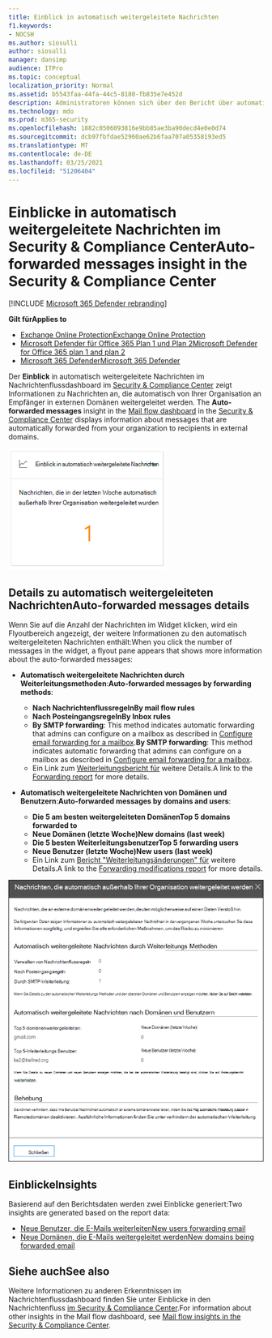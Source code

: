 ```yaml
---
title: Einblick in automatisch weitergeleitete Nachrichten
f1.keywords:
- NOCSH
ms.author: siosulli
author: siosulli
manager: dansimp
audience: ITPro
ms.topic: conceptual
localization_priority: Normal
ms.assetid: b5543faa-44fa-44c5-8180-fb835e7e452d
description: Administratoren können sich über den Bericht über automatisch weitergeleitete Nachrichten im Nachrichtenflussdashboard im Security & Compliance Center informieren.
ms.technology: mdo
ms.prod: m365-security
ms.openlocfilehash: 1882c0506093816e9bb85ae3ba90decd4e0e0d74
ms.sourcegitcommit: dcb97fbfdae52960ae62b6faa707a05358193ed5
ms.translationtype: MT
ms.contentlocale: de-DE
ms.lasthandoff: 03/25/2021
ms.locfileid: "51206404"
---
```

# <a name="auto-forwarded-messages-insight-in-the-security--compliance-center"></a><span data-ttu-id="072f3-103">Einblicke in automatisch weitergeleitete Nachrichten im Security & Compliance Center</span><span class="sxs-lookup"><span data-stu-id="072f3-103">Auto-forwarded messages insight in the Security & Compliance Center</span></span>

[!INCLUDE [Microsoft 365 Defender rebranding](../includes/microsoft-defender-for-office.md)]

<span data-ttu-id="072f3-104">**Gilt für**</span><span class="sxs-lookup"><span data-stu-id="072f3-104">**Applies to**</span></span>
- [<span data-ttu-id="072f3-105">Exchange Online Protection</span><span class="sxs-lookup"><span data-stu-id="072f3-105">Exchange Online Protection</span></span>](exchange-online-protection-overview.md)
- [<span data-ttu-id="072f3-106">Microsoft Defender für Office 365 Plan 1 und Plan 2</span><span class="sxs-lookup"><span data-stu-id="072f3-106">Microsoft Defender for Office 365 plan 1 and plan 2</span></span>](defender-for-office-365.md)
- [<span data-ttu-id="072f3-107">Microsoft 365 Defender</span><span class="sxs-lookup"><span data-stu-id="072f3-107">Microsoft 365 Defender</span></span>](../defender/microsoft-365-defender.md)

<span data-ttu-id="072f3-108">Der **Einblick** in automatisch weitergeleitete Nachrichten im Nachrichtenflussdashboard im [Security & Compliance Center](https://protection.office.com) zeigt Informationen zu Nachrichten an, die automatisch von Ihrer Organisation an Empfänger in externen Domänen weitergeleitet werden. [](mail-flow-insights-v2.md)</span><span class="sxs-lookup"><span data-stu-id="072f3-108">The **Auto-forwarded messages** insight in the [Mail flow dashboard](mail-flow-insights-v2.md) in the [Security & Compliance Center](https://protection.office.com) displays information about messages that are automatically forwarded from your organization to recipients in external domains.</span></span>

![Widget für automatisch weitergeleitete Nachrichten im Security & Compliance Center](../../media/mfi-auto-forwarded-messages.png)

## <a name="auto-forwarded-messages-details"></a><span data-ttu-id="072f3-110">Details zu automatisch weitergeleiteten Nachrichten</span><span class="sxs-lookup"><span data-stu-id="072f3-110">Auto-forwarded messages details</span></span>

<span data-ttu-id="072f3-111">Wenn Sie auf die Anzahl der Nachrichten im Widget klicken, wird ein Flyoutbereich angezeigt, der weitere Informationen zu den automatisch weitergeleiteten Nachrichten enthält:</span><span class="sxs-lookup"><span data-stu-id="072f3-111">When you click the number of messages in the widget, a flyout pane appears that shows more information about the auto-forwarded messages:</span></span>

- <span data-ttu-id="072f3-112">**Automatisch weitergeleitete Nachrichten durch Weiterleitungsmethoden**:</span><span class="sxs-lookup"><span data-stu-id="072f3-112">**Auto-forwarded messages by forwarding methods**:</span></span>

  - <span data-ttu-id="072f3-113">**Nach Nachrichtenflussregeln**</span><span class="sxs-lookup"><span data-stu-id="072f3-113">**By mail flow rules**</span></span>
  - <span data-ttu-id="072f3-114">**Nach Posteingangsregeln**</span><span class="sxs-lookup"><span data-stu-id="072f3-114">**By Inbox rules**</span></span>
  - <span data-ttu-id="072f3-115">**By SMTP forwarding**: This method indicates automatic forwarding that admins can configure on a mailbox as described in [Configure email forwarding for a mailbox](/Exchange/recipients-in-exchange-online/manage-user-mailboxes/configure-email-forwarding).</span><span class="sxs-lookup"><span data-stu-id="072f3-115">**By SMTP forwarding**: This method indicates automatic forwarding that admins can configure on a mailbox as described in [Configure email forwarding for a mailbox](/Exchange/recipients-in-exchange-online/manage-user-mailboxes/configure-email-forwarding).</span></span>
  - <span data-ttu-id="072f3-116">Ein Link zum [Weiterleitungsbericht für](view-mail-flow-reports.md#forwarding-report) weitere Details.</span><span class="sxs-lookup"><span data-stu-id="072f3-116">A link to the [Forwarding report](view-mail-flow-reports.md#forwarding-report) for more details.</span></span>

- <span data-ttu-id="072f3-117">**Automatisch weitergeleitete Nachrichten von Domänen und Benutzern**:</span><span class="sxs-lookup"><span data-stu-id="072f3-117">**Auto-forwarded messages by domains and users**:</span></span>

  - <span data-ttu-id="072f3-118">**Die 5 am besten weitergeleiteten Domänen**</span><span class="sxs-lookup"><span data-stu-id="072f3-118">**Top 5 domains forwarded to**</span></span>
  - <span data-ttu-id="072f3-119">**Neue Domänen (letzte Woche)**</span><span class="sxs-lookup"><span data-stu-id="072f3-119">**New domains (last week)**</span></span>
  - <span data-ttu-id="072f3-120">**Die 5 besten Weiterleitungsbenutzer**</span><span class="sxs-lookup"><span data-stu-id="072f3-120">**Top 5 forwarding users**</span></span>
  - <span data-ttu-id="072f3-121">**Neue Benutzer (letzte Woche)**</span><span class="sxs-lookup"><span data-stu-id="072f3-121">**New users (last week)**</span></span>
  - <span data-ttu-id="072f3-122">Ein Link zum [Bericht "Weiterleitungsänderungen" für](mfi-new-users-forwarding-email.md#forwarding-modifications-report) weitere Details.</span><span class="sxs-lookup"><span data-stu-id="072f3-122">A link to the [Forwarding modifications report](mfi-new-users-forwarding-email.md#forwarding-modifications-report) for more details.</span></span>

![Details zum Flyout für den Bericht über automatisch weitergeleitete Nachrichten im Security & Compliance Center](../../media/mfi-auto-forwarded-messages-details.png)

## <a name="insights"></a><span data-ttu-id="072f3-124">Einblicke</span><span class="sxs-lookup"><span data-stu-id="072f3-124">Insights</span></span>

<span data-ttu-id="072f3-125">Basierend auf den Berichtsdaten werden zwei Einblicke generiert:</span><span class="sxs-lookup"><span data-stu-id="072f3-125">Two insights are generated based on the report data:</span></span>

- [<span data-ttu-id="072f3-126">Neue Benutzer, die E-Mails weiterleiten</span><span class="sxs-lookup"><span data-stu-id="072f3-126">New users forwarding email</span></span>](mfi-new-users-forwarding-email.md)
- [<span data-ttu-id="072f3-127">Neue Domänen, die E-Mails weitergeleitet werden</span><span class="sxs-lookup"><span data-stu-id="072f3-127">New domains being forwarded email</span></span>](mfi-new-domains-being-forwarded-email.md)

## <a name="see-also"></a><span data-ttu-id="072f3-128">Siehe auch</span><span class="sxs-lookup"><span data-stu-id="072f3-128">See also</span></span>

<span data-ttu-id="072f3-129">Weitere Informationen zu anderen Erkenntnissen im Nachrichtenflussdashboard finden Sie unter Einblicke in den Nachrichtenfluss [im Security & Compliance Center](mail-flow-insights-v2.md).</span><span class="sxs-lookup"><span data-stu-id="072f3-129">For information about other insights in the Mail flow dashboard, see [Mail flow insights in the Security & Compliance Center](mail-flow-insights-v2.md).</span></span>